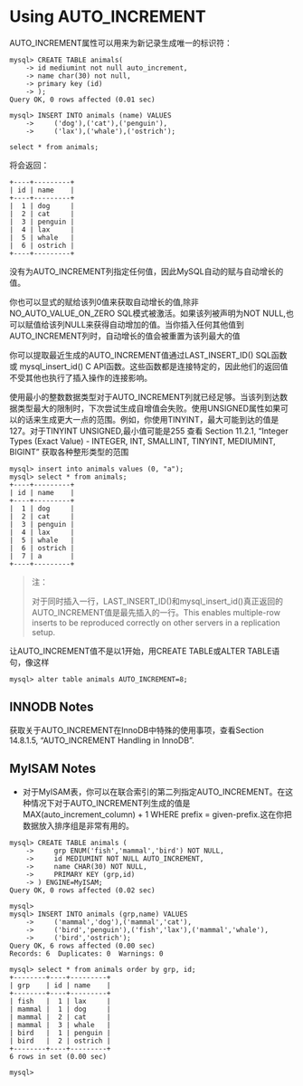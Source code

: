 # Using AUTO\_INCREMENT

AUTO\_INCREMENT属性可以用来为新记录生成唯一的标识符：

```
mysql> CREATE TABLE animals(
    -> id mediumint not null auto_increment,
    -> name char(30) not null,
    -> primary key (id)
    -> );
Query OK, 0 rows affected (0.01 sec)

mysql> INSERT INTO animals (name) VALUES
    ->     ('dog'),('cat'),('penguin'),
    ->     ('lax'),('whale'),('ostrich');

select * from animals;
```

将会返回：

```
+----+---------+
| id | name    |
+----+---------+
|  1 | dog     |
|  2 | cat     |
|  3 | penguin |
|  4 | lax     |
|  5 | whale   |
|  6 | ostrich |
+----+---------+
```

没有为AUTO\_INCREMENT列指定任何值，因此MySQL自动的赋与自动增长的值。

你也可以显式的赋给该列0值来获取自动增长的值,除非NO\_AUTO\_VALUE\_ON\_ZERO SQL模式被激活。如果该列被声明为NOT NULL,也可以赋值给该列NULL来获得自动增加的值。当你插入任何其他值到AUTO\_INCREMENT列时，自动增长的值会被重置为该列最大的值

你可以提取最近生成的AUTO\_INCREMENT值通过LAST\_INSERT\_ID\(\) SQL函数或 mysql\_insert\_id\(\) C API函数。这些函数都是连接特定的，因此他们的返回值不受其他也执行了插入操作的连接影响。

使用最小的整数数据类型对于AUTO\_INCREMENT列就已经足够。当该列到达数据类型最大的限制时，下次尝试生成自增值会失败。使用UNSIGNED属性如果可以的话来生成更大一点的范围。例如，你使用TINYINT，最大可能到达的值是127。对于TINYINT UNSIGNED,最小值可能是255 查看 Section 11.2.1, “Integer Types \(Exact Value\) - INTEGER, INT, SMALLINT, TINYINT, MEDIUMINT, BIGINT” 获取各种整形类型的范围

```
mysql> insert into animals values (0, "a");
mysql> select * from animals;
+----+---------+
| id | name    |
+----+---------+
|  1 | dog     |
|  2 | cat     |
|  3 | penguin |
|  4 | lax     |
|  5 | whale   |
|  6 | ostrich |
|  7 | a       |
+----+---------+
```

> 注：
>
> 对于同时插入一行，LAST\_INSERT\_ID\(\)和mysql\_insert\_id\(\)真正返回的AUTO\_INCREMENT值是最先插入的一行。This enables multiple-row inserts to be reproduced correctly on other servers in a replication setup.

让AUTO\_INCREMENT值不是以1开始，用CREATE TABLE或ALTER TABLE语句，像这样

```
mysql> alter table animals AUTO_INCREMENT=8;
```

## INNODB Notes

获取关于AUTO\_INCREMENT在InnoDB中特殊的使用事项，查看Section 14.8.1.5, “AUTO\_INCREMENT Handling in InnoDB”.

## MyISAM Notes

* 对于MyISAM表，你可以在联合索引的第二列指定AUTO\_INCREMENT。在这种情况下对于AUTO\_INCREMENT列生成的值是MAX\(auto\_increment\_column\) + 1 WHERE  prefix = given-prefix.这在你把数据放入排序组是非常有用的。

```
mysql> CREATE TABLE animals (
    ->     grp ENUM('fish','mammal','bird') NOT NULL,
    ->     id MEDIUMINT NOT NULL AUTO_INCREMENT,
    ->     name CHAR(30) NOT NULL,
    ->     PRIMARY KEY (grp,id)
    -> ) ENGINE=MyISAM;
Query OK, 0 rows affected (0.02 sec)

mysql> 
mysql> INSERT INTO animals (grp,name) VALUES
    ->     ('mammal','dog'),('mammal','cat'),
    ->     ('bird','penguin'),('fish','lax'),('mammal','whale'),
    ->     ('bird','ostrich');
Query OK, 6 rows affected (0.00 sec)
Records: 6  Duplicates: 0  Warnings: 0

mysql> select * from animals order by grp, id;
+--------+----+---------+
| grp    | id | name    |
+--------+----+---------+
| fish   |  1 | lax     |
| mammal |  1 | dog     |
| mammal |  2 | cat     |
| mammal |  3 | whale   |
| bird   |  1 | penguin |
| bird   |  2 | ostrich |
+--------+----+---------+
6 rows in set (0.00 sec)

mysql> 

```



